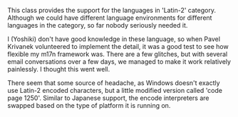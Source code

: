 This class provides the support for the languages in 'Latin-2' category.  Although we could have different language environments for different languages in the category, so far nobody seriously needed it.  I (Yoshiki) don't have good knowledge in these language, so when Pavel Krivanek volunteered to implement the detail, it was a good test to see how flexible my m17n framework was.  There are a few glitches, but with several email conversations over a few days, we managed to make it work relatively painlessly.  I thought this went well.  There seem that some source of headache, as Windows doesn't exactly use Latin-2 encoded characters, but a little modified version called 'code page 1250'.  Similar to Japanese support, the encode interpreters are swapped based on the type of platform it is running on.